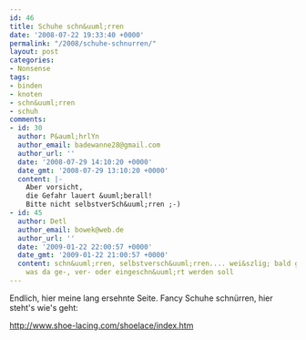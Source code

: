 ```yaml
---
id: 46
title: Schuhe schn&uuml;rren
date: '2008-07-22 19:33:40 +0000'
permalink: "/2008/schuhe-schnurren/"
layout: post
categories:
- Nonsense
tags:
- binden
- knoten
- schn&uuml;rren
- schuh
comments:
- id: 30
  author: P&auml;hrlYn
  author_email: badewanne28@gmail.com
  author_url: ''
  date: '2008-07-29 14:10:20 +0000'
  date_gmt: '2008-07-29 13:10:20 +0000'
  content: |-
    Aber vorsicht,
    die Gefahr lauert &uuml;berall!
    Bitte nicht selbstverSch&uuml;rren ;-)
- id: 45
  author: Detl
  author_email: bowek@web.de
  author_url: ''
  date: '2009-01-22 22:00:57 +0000'
  date_gmt: '2009-01-22 21:00:57 +0000'
  content: schn&uuml;rren, selbstversch&uuml;rren.... wei&szlig; bald gar nicht mehr
    was da ge-, ver- oder eingeschn&uuml;rt werden soll
---
```

Endlich, hier meine lang ersehnte Seite. Fancy Schuhe schnürren, hier steht's wie's geht:

<http://www.shoe-lacing.com/shoelace/index.htm>